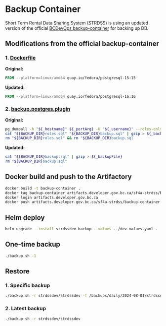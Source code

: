 # Backup Container

Short Term Rental Data Sharing System (STRDSS) is using an updated version of the official [BCDevOps backup-container](https://github.com/BCDevOps/backup-container) for backing up DB.

## Modifications from the official backup-container

### 1. [Dockerfile](./src/docker/Dockerfile)

**Original:**

```Dockerfile
FROM --platform=linux/amd64 quay.io/fedora/postgresql-15:15
```

**Updated:**

```Dockerfile
FROM --platform=linux/amd64 quay.io/fedora/postgresql-16:16
```

### 2. [backup.postgres.plugin](./src/docker/backup.postgres.plugin)

**Original:**

```sh
pg_dumpall -h "${_hostname}" ${_portArg} -U "${_username}" --roles-only --no-role-passwords > "${BACKUP_DIR}roles.sql"
cat "${BACKUP_DIR}roles.sql" "${BACKUP_DIR}backup.sql" | gzip > ${_backupFile}
rm "${BACKUP_DIR}roles.sql" && rm "${BACKUP_DIR}backup.sql
```

**Updated:**

```sh
cat "${BACKUP_DIR}backup.sql" | gzip > ${_backupFile}
rm "${BACKUP_DIR}backup.sql"
```

## Docker build and push to the Artifactory

```sh
docker build -t backup-container .
docker tag backup-container artifacts.developer.gov.bc.ca/sf4a-strdss/backup-container:16
docker login artifacts.developer.gov.bc.ca
docker push artifacts.developer.gov.bc.ca/sf4a-strdss/backup-container:16
```

## Helm deploy

```sh
helm upgrade --install strdssdev-backup --values ../dev-values.yaml .
```

## One-time backup

```sh
./backup.sh -1
```

## Restore

### 1. Specific backup

```sh
./backup.sh -r strdssdev/strdssdev -f /backups/daily/2024-08-01/strdssdev-strdssdev_2024-08-01_09-13-51.sql.gz 
```

### 2. Latest backup

```sh
./backup.sh -r strdssdev/strdssdev 
```